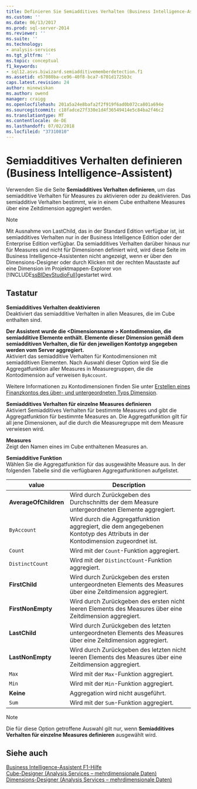 ```yaml
---
title: Definieren Sie Semiadditives Verhalten (Business Intelligence-Assistent) | Microsoft-Dokumentation
ms.custom: ''
ms.date: 06/13/2017
ms.prod: sql-server-2014
ms.reviewer: ''
ms.suite: ''
ms.technology:
- analysis-services
ms.tgt_pltfrm: ''
ms.topic: conceptual
f1_keywords:
- sql12.asvs.biwizard.semiadditivememberdetection.f1
ms.assetid: e57080ba-ce96-40f8-bca7-6701d1725b3c
caps.latest.revision: 24
author: minewiskan
ms.author: owend
manager: craigg
ms.openlocfilehash: 201a5a24e8bafa2f2f919f6ad0b072ca801a694e
ms.sourcegitcommit: c18fadce27f330e1d4f36549414e5c84ba2f46c2
ms.translationtype: MT
ms.contentlocale: de-DE
ms.lasthandoff: 07/02/2018
ms.locfileid: "37310810"
---
```

# <a name="define-semiadditive-behavior-business-intelligence-wizard"></a>Semiadditives Verhalten definieren (Business Intelligence-Assistent)
  Verwenden Sie die Seite **Semiadditives Verhalten definieren**, um das semiadditive Verhalten für Measures zu aktivieren oder zu deaktivieren. Das semiadditive Verhalten bestimmt, wie in einem Cube enthaltene Measures über eine Zeitdimension aggregiert werden.  
  
> [!NOTE]  
>  Mit Ausnahme von LastChild, das in der Standard Edition verfügbar ist, ist semiadditives Verhalten nur in der Business Intelligence Edition oder der Enterprise Edition verfügbar. Da semiadditives Verhalten darüber hinaus nur für Measures und nicht für Dimensionen definiert wird, wird diese Seite im Business Intelligence-Assistenten nicht angezeigt, wenn er über den Dimensions-Designer oder durch Klicken mit der rechten Maustaste auf eine Dimension im Projektmappen-Explorer von [!INCLUDE[ssBIDevStudioFull](../includes/ssbidevstudiofull-md.md)]gestartet wird.  
  
## <a name="options"></a>Tastatur  
 **Semiadditives Verhalten deaktivieren**  
 Deaktiviert das semiadditive Verhalten in allen Measures, die im Cube enthalten sind.  
  
 **Der Assistent wurde die \<Dimensionsname > Kontodimension, die semiadditive Elemente enthält. Elemente dieser Dimension gemäß dem semiadditiven Verhalten, die für den jeweiligen Kontotyp angegeben werden vom Server aggregiert.**  
 Aktiviert das semiadditive Verhalten für Kontodimensionen mit semiadditiven Elementen. Nach Auswahl dieser Option wird Sie die Aggregatfunktion aller Measures in Measuregruppen, die die Kontodimension auf verweisen `ByAccount`.  
  
 Weitere Informationen zu Kontodimensionen finden Sie unter [Erstellen eines Finanzkontos des über- und untergeordneten Typs Dimension](multidimensional-models/database-dimensions-finance-account-of-parent-child-type.md).  
  
 **Semiadditives Verhalten für einzelne Measures definieren**  
 Aktiviert Semiadditives Verhalten für bestimmte Measures und gibt die Aggregatfunktion für bestimmte Measures an. Die Aggregatfunktion gilt für all jene Dimensionen, auf die durch die Measuregruppe mit dem Measure verwiesen wird.  
  
 **Measures**  
 Zeigt den Namen eines im Cube enthaltenen Measures an.  
  
 **Semiadditive Funktion**  
 Wählen Sie die Aggregatfunktion für das ausgewählte Measure aus. In der folgenden Tabelle sind die verfügbaren Aggregatfunktionen aufgelistet.  
  
|value|Description|  
|-----------|-----------------|  
|**AverageOfChildren**|Wird durch Zurückgeben des Durchschnitts der dem Measure untergeordneten Elemente aggregiert.|  
|`ByAccount`|Wird durch die Aggregatfunktion aggregiert, die dem angegebenen Kontotyp des Attributs in der Kontodimension zugeordnet ist.|  
|`Count`|Wird mit der `Count`-Funktion aggregiert.|  
|`DistinctCount`|Wird mit der `DistinctCount`-Funktion aggregiert.|  
|**FirstChild**|Wird durch Zurückgeben des ersten untergeordneten Elements des Measures über eine Zeitdimension aggregiert.|  
|**FirstNonEmpty**|Wird durch Zurückgeben des ersten nicht leeren Elements des Measures über eine Zeitdimension aggregiert.|  
|**LastChild**|Wird durch Zurückgeben des letzten untergeordneten Elements des Measures über eine Zeitdimension aggregiert.|  
|**LastNonEmpty**|Wird durch Zurückgeben des letzten nicht leeren Elements des Measures über eine Zeitdimension aggregiert.|  
|`Max`|Wird mit der `Max`-Funktion aggregiert.|  
|`Min`|Wird mit der `Min`-Funktion aggregiert.|  
|**Keine**|Aggregation wird nicht ausgeführt.|  
|`Sum`|Wird mit der `Sum`-Funktion aggregiert.|  
  
> [!NOTE]  
>  Die für diese Option getroffene Auswahl gilt nur, wenn **Semiadditives Verhalten für einzelne Measures definieren** ausgewählt wird.  
  
## <a name="see-also"></a>Siehe auch  
 [Business Intelligence-Assistent F1-Hilfe](business-intelligence-wizard-f1-help.md)   
 [Cube-Designer &#40;Analysis Services – mehrdimensionale Daten&#41;](cube-designer-analysis-services-multidimensional-data.md)   
 [Dimensions-Designer &#40;Analysis Services – mehrdimensionale Daten&#41;](dimension-designer-analysis-services-multidimensional-data.md)  
  
  
